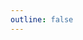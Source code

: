 ```yaml
---
outline: false
---
```

<script setup>
import CustomComponent from './CustomComponent.vue'
</script>

<CustomComponent />



<style scoped>
h2 {
  color: red;
}
</style>
